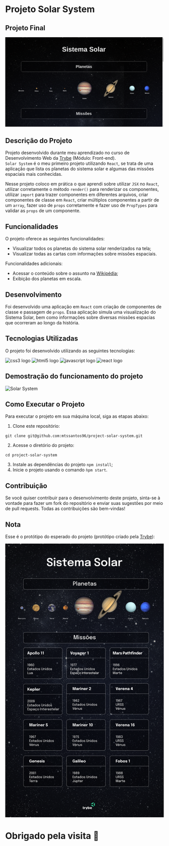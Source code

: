 # Projeto Solar System

## Projeto Final

![Solar System](./src/assets/project/solarSystem.png)

## Descrição do Projeto

Projeto desenvolvido durante meu aprendizado no curso de Desenvolvimento Web da [Trybe](https://www.betrybe.com/) (Módulo: Front-end). <br>
`Solar System` é o meu primeiro projeto utilizando `React`, se trata de uma aplicação que lista os planetas do sistema solar e algumas das missões espaciais mais conhecidas.

Nesse projeto coloco em prática o que aprendi sobre utilizar `JSX` no `React`, utilizar corretamente o método 
`render()` para renderizar os componentes, utilizar `import` para trazer componentes em diferentes arquivos, criar componentes de classe em `React`, criar múltiplos componentes a partir de um `array`, fazer uso de `props` corretamente e fazer uso de `PropTypes` para validar as `props` de um componente.

## Funcionalidades

O projeto oferece as seguintes funcionalidades:

- Visualizar todos os planetas do sistema solar renderizados na tela;
- Visualizar todas as cartas com informações sobre missões espaciais.

Funcionalidades adicionais:

- Acessar o conteúdo sobre o assunto na [Wikipédia](https://pt.wikipedia.org/);
- Exibição dos planetas em escala.

## Desenvolvimento

Foi desenvolvido uma aplicação em `React` com criação de componentes de classe e passagem de `props`. Essa aplicação simula uma visualização do Sistema Solar, bem como informações sobre diversas missões espacias que ocorreram ao longo da história.

## Tecnologias Utilizadas

O projeto foi desenvolvido utilizando as seguintes tecnologias:
<p>
  <img src="https://www.svgrepo.com/show/452185/css-3.svg" alt="css3 logo" width="40" height="40"/>
  <img src="https://www.svgrepo.com/show/452228/html-5.svg" alt="html5 logo" width="40" height="40" margin=10px/>
  <img src="https://www.svgrepo.com/show/349419/javascript.svg" alt="javascript logo" width="40" height="40" margin=10px/>
  <img src="https://www.svgrepo.com/show/452092/react.svg" alt="react logo" width="40" height="40" margin=10px/>
</p>

## Demostração do funcionamento do projeto
![Solar System](./src/assets/project/solarSystem.gif)

## Como Executar o Projeto

Para executar o projeto em sua máquina local, siga as etapas abaixo:

1. Clone este repositório:
```
git clone git@github.com:mtssantos96/project-solar-system.git
```
2. Acesse o diretório do projeto:
```
cd project-solar-system
```
3. Instale as dependências do projeto `npm install`;
4. Inicie o projeto usando o comando `ǹpm start`.

## Contribuição

Se você quiser contribuir para o desenvolvimento deste projeto, sinta-se à vontade para fazer um fork do repositório e enviar suas sugestões por meio de pull requests. Todas as contribuições são bem-vindas!

## Nota

Esse é o protótipo do esperado do projeto (protótipo criado pela [Trybe](https://www.betrybe.com/)):

![protótipo](./src/assets/project/prototipo.png)

# Obrigado pela visita :blue_heart:
